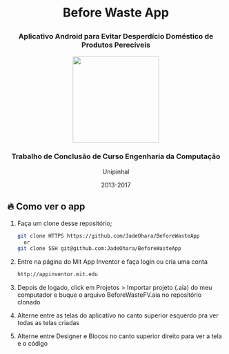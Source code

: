 
# <p align="center">Before Waste App</p>
<h3 align="center">Aplicativo Android para Evitar Desperdício Doméstico de Produtos Perecíveis</p>

<div align="center">
<img src="https://user-images.githubusercontent.com/88908627/133351187-a16b0d28-384b-4b29-bbc4-a885f5f328de.png" width="200px" height="200px">
</div>
                                                                                                                
<p align="center">
      <h3 align="center">Trabalho de Conclusão de Curso Engenharia da Computação</h3>
    <p align="center">Unipinhal</p>
    <p align="center">2013-2017<br/>
   </p>
<p>
  
  ## 🔥 Como ver o app

1. Faça um clone desse repositório;
   ```sh
   git clone HTTPS https://github.com/JadeOhara/BeforeWasteApp
     or
   git clone SSH git@github.com:JadeOhara/BeforeWasteApp
   ```

2. Entre na página do Mit App Inventor e faça login ou cria uma conta

   ```sh
   http://appinventor.mit.edu
   ```
3. Depois de logado, click em Projetos > Importar projeto (.aia) do meu computador e buque o arquivo BeforeWasteFV.aia no repositório clonado

4. Alterne entre as telas do aplicativo no canto superior esquerdo pra ver todas as telas criadas
  
5. Alterne entre Designer e Blocos no canto superior direito para ver a tela e o código
 
